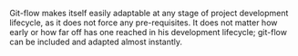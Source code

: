 Git-flow makes itself easily adaptable at any stage of project development lifecycle, as it does not force any pre-requisites. 
It does not matter how early or how far off has one reached in his development lifecycle; git-flow can be included and adapted almost instantly.
